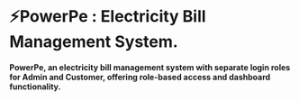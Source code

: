 # ⚡PowerPe : Electricity Bill Management System.
#### PowerPe, an electricity bill management system with separate login roles for Admin and Customer, offering role-based access and dashboard functionality.